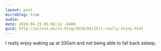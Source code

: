 ```yaml
---
layout: post
microblog: true
audio: 
date: 2018-04-25 05:08:12 -0400
guid: http://wilson.micro.blog/2018/04/25/i-really-enjoy.html
---
```

I really enjoy waking up at 330am and not being able to fall back asleep. 

